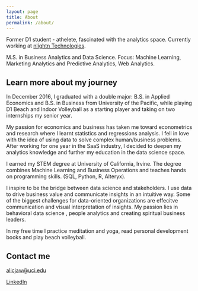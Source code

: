 ```yaml
---
layout: page
title: About
permalink: /about/
---
```


Former D1 student - athelete, fascinated with the analytics space. Currently working at [nlightn Technologies](http://www.nlightntech.com/index.html).

M.S. in Business Analytics and Data Science.
Focus: Machine Learning, Marketing Analytics and Predictive Analytics, Web Analytics.

## Learn more about my journey

In December 2016, I graduated with a double major: B.S. in Applied Economics and B.S. in Business from University of the Pacific, while playing D1 Beach and Indoor Volleyball as a starting player and taking on two internships my senior year.

My passion for economics and business has taken me toward econometrics and research where I learnt statistics and regressions analysis. I fell in love with the idea of using data to solve complex human/business problems.
After working for one year in the SaaS industry, I decided to deepen my analytics knowledge and further my education in the data science space.

I earned my STEM degree at University of California, Irvine. The degree combines Machine Learning and Business Operations and teaches hands on programming skills. (SQL, Python, R, Alteryx).

I inspire to be the bridge between data science and stakeholders. I use data to drive business value and communicate insights in an intuitive way. Some of the biggest challenges for data-oriented organizations are effecitve communication and visual interpretation of insights. My passion lies in behavioral data science , people analytics and creating spiritual business leaders.

In my free time I practice meditation and yoga, read personal development books and play beach volleyball.


## Contact me

[alicjaw@uci.edu](mailto:email@domain.com)

[LinkedIn](https://www.linkedin.com/in/alicja-wilk-9b4baa92/)
